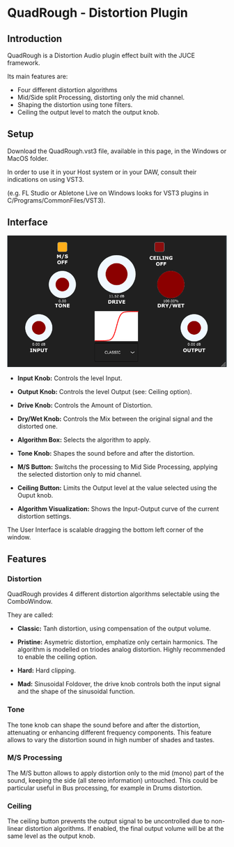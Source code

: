 # QuadRough - Distortion Plugin

## Introduction

QuadRough is a Distortion Audio plugin effect built with the JUCE framework.

Its main features are:

* Four different distortion algorithms
* Mid/Side split Processing, distorting only the mid channel.
* Shaping the distortion using tone filters.
* Ceiling the output level to match the output knob.

## Setup

Download the QuadRough.vst3 file, available in this page, in the Windows or MacOS folder.

In order to use it in your Host system or in your DAW, consult their indications on using VST3. 

(e.g. FL Studio or Abletone Live on Windows looks for VST3 plugins in C/Programs/CommonFiles/VST3).

## Interface

![alt text](GUI.png "QuadRough GUI")

* **Input Knob:** Controls the level Input.

* **Output Knob:** Controls the level Output (see: Ceiling option).

* **Drive Knob:** Controls the Amount of Distortion.

* **Dry/Wet Knob:** Controls the Mix between the original signal and the distorted one.

* **Algorithm Box:** Selects the algorithm to apply.

* **Tone Knob:** Shapes the sound before and after the distortion.

* **M/S Button:** Switchs the processing to Mid Side Processing, applying the selected distortion only to mid channel.

* **Ceiling Button:** Limits the Output level at the value selected using the Ouput knob.

* **Algorithm Visualization:** Shows the Input-Output curve of the current distortion settings.

The User Interface is scalable dragging the bottom left corner of the window.

## Features

### Distortion

QuadRough provides 4 different distortion algorithms selectable using the ComboWindow.

They are called:

* **Classic:** Tanh distortion, using compensation of the output volume.

* **Pristine:** Asymetric distortion, emphatize only certain harmonics. The algorithm is modelled on triodes analog distortion. Highly recommended to enable the ceiling option.

* **Hard:** Hard clipping.

* **Mad:** Sinusoidal Foldover, the drive knob controls both the input signal and the shape of the sinusoidal function.

### Tone

The tone knob can shape the sound before and after the distortion, attenuating or enhancing different frequency components. This feature allows to vary the distortion sound in high number of shades and tastes.

### M/S Processing

The M/S button allows to apply distortion only to the mid (mono) part of the sound, keeping the side (all stereo information) untouched. This could be particular useful in Bus processing, for example in Drums distortion.

### Ceiling

The ceiling button prevents the output signal to be uncontrolled due to non-linear distortion algorithms. If enabled, the final output volume will be at the same level as the output knob.   

